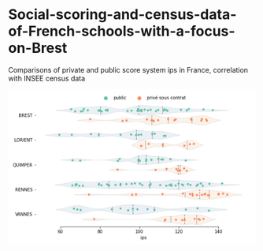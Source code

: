 # Social-scoring-and-census-data-of-French-schools-with-a-focus-on-Brest
Comparisons of private and public score system ips in France, correlation with INSEE census data   

![School scoring in Rennes academy between private an public](https://github.com/GreLeBr/Social-scoring-and-census-data-of-French-schools-with-a-focus-on-Brest/blob/e9889e995486fc0077cbca83dc7ffec8d5bd63f4/RENNES%20(1).png)
